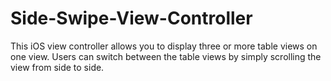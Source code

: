 Side-Swipe-View-Controller
==========================

This iOS view controller allows you to display three or more table views on one view. Users can switch between the table views by simply scrolling the view from side to side.